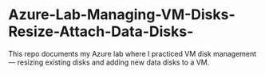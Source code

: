 # Azure-Lab-Managing-VM-Disks-Resize-Attach-Data-Disks-
This repo documents my Azure lab where I practiced VM disk management — resizing existing disks and adding new data disks to a VM.
